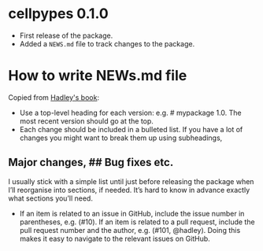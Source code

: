 # cellpypes 0.1.0

* First release of the package.
* Added a `NEWS.md` file to track changes to the package.







# How to write NEWs.md file


Copied from [Hadley's book](https://r-pkgs.org/release.html#news):

  * Use a top-level heading for each version: e.g. # mypackage 1.0.
  The most recent version should go at the top.
  * Each change should be included in a bulleted list. If you have a lot of 
  changes you might want to break them up using subheadings, 
  ## Major changes, ## Bug fixes etc. 
  I usually stick with a simple list until just before releasing the package 
  when I’ll reorganise into sections, if needed. It’s hard to know in advance
  exactly what sections you’ll need.
  * If an item is related to an issue in GitHub, include the issue number in
  parentheses, e.g. (#10). If an item is related to a pull request, include the 
  pull request number and the author, e.g. (#101, @hadley). Doing this makes it
  easy to navigate to the relevant issues on GitHub.

